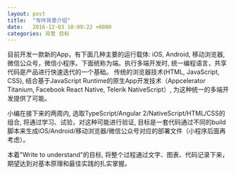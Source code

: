 ```yaml
---
layout: post
title:  "写作背景介绍"
date:   2016-12-03 10:09:22 +0800
categories: 背景 目标
---
```


目前开发一款新的App，有下面几种主要的运行载体: iOS, Android, 移动浏览器, 微信公众号，微信小程序。下面统称为端。执行多端开发时, 统一编程语言，共享代码是产品进行快速迭代的一个基础。
传统的浏览器技术(HTML, JavaScript, CSS), 结合基于JavaScript Runtime的原生App开发技术（Appcelerator Titanium, Facebook React Native, Telerik NativeScript）, 为这种统一的多端开发提供了可能。

小编在接下来的两周内, 选取TypeScript/Angular 2/NativeScript/HTML/CSS的组合, 将通过学习、试验，对这种可能进行验证, 目标是一套代码通过不同的build脚本来生成iOS/Android/移动浏览器/微信公众号对应的部署文件（小程序后面再考虑）。

本着"Write to understand"的目标, 将整个过程通过文字、图表、代码记录下来，期望达到对基本原理和最佳实践的扎实掌握。
